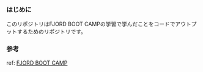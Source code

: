 ### はじめに

このリポジトリはFJORD BOOT CAMPの学習で学んだことをコードでアウトプットするためのリポジトリです。

### 参考

ref: [FJORD BOOT CAMP](https://bootcamp.fjord.jp/)
